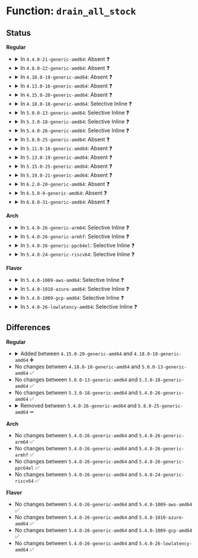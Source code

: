 # Function: <code>drain_all_stock</code>

## Status
<b>Regular</b>
<ul>
<li>
<details>
<summary>In <code>4.4.0-21-generic-amd64</code>: Absent ❓</summary>

```json
{
  "name": "drain_all_stock",
  "collision_type": "Unique Static",
  "inline_type": "Full",
  "funcs": [
    {
      "addr": 18446744071580924774,
      "name": "drain_all_stock",
      "external": false,
      "loc": "mm/memcontrol.c:1951",
      "file": "mm/memcontrol.c",
      "inline": "not declared, inlined",
      "caller_inline": [
        "mm/memcontrol.c:try_charge"
      ],
      "caller_func": []
    }
  ],
  "symbols": []
}
```
</details>
</li>
<li>
<details>
<summary>In <code>4.8.0-22-generic-amd64</code>: Absent ❓</summary>

```json
{
  "name": "drain_all_stock",
  "collision_type": "Unique Static",
  "inline_type": "Selective",
  "funcs": [
    {
      "addr": 18446744071581084452,
      "name": "drain_all_stock",
      "external": false,
      "loc": "mm/memcontrol.c:1818",
      "file": "mm/memcontrol.c",
      "inline": "not declared, inlined",
      "caller_inline": [
        "mm/memcontrol.c:memory_max_write",
        "mm/memcontrol.c:try_charge"
      ],
      "caller_func": [
        "mm/memcontrol.c:memory_max_write",
        "mm/memcontrol.c:try_charge"
      ]
    }
  ],
  "symbols": [
    {
      "addr": 18446744071581069680,
      "name": "drain_all_stock.part.31",
      "section": ".text",
      "bind": "STB_LOCAL",
      "size": 265
    }
  ]
}
```
</details>
</li>
<li>
<details>
<summary>In <code>4.10.0-19-generic-amd64</code>: Absent ❓</summary>

```json
{
  "name": "drain_all_stock",
  "collision_type": "Unique Static",
  "inline_type": "Selective",
  "funcs": [
    {
      "addr": 18446744071581145312,
      "name": "drain_all_stock",
      "external": false,
      "loc": "mm/memcontrol.c:1789",
      "file": "mm/memcontrol.c",
      "inline": "not declared, inlined",
      "caller_inline": [
        "mm/memcontrol.c:memory_max_write",
        "mm/memcontrol.c:try_charge"
      ],
      "caller_func": [
        "mm/memcontrol.c:memory_max_write",
        "mm/memcontrol.c:try_charge"
      ]
    }
  ],
  "symbols": [
    {
      "addr": 18446744071581144704,
      "name": "drain_all_stock.part.32",
      "section": ".text",
      "bind": "STB_LOCAL",
      "size": 282
    }
  ]
}
```
</details>
</li>
<li>
<details>
<summary>In <code>4.13.0-16-generic-amd64</code>: Absent ❓</summary>

```json
{
  "name": "drain_all_stock",
  "collision_type": "Unique Static",
  "inline_type": "Selective",
  "funcs": [
    {
      "addr": 18446744071581192455,
      "name": "drain_all_stock",
      "external": false,
      "loc": "mm/memcontrol.c:1800",
      "file": "mm/memcontrol.c",
      "inline": "not declared, inlined",
      "caller_inline": [
        "mm/memcontrol.c:memory_max_write",
        "mm/memcontrol.c:try_charge"
      ],
      "caller_func": [
        "mm/memcontrol.c:memory_max_write",
        "mm/memcontrol.c:try_charge"
      ]
    }
  ],
  "symbols": [
    {
      "addr": 18446744071581191856,
      "name": "drain_all_stock.part.35",
      "section": ".text",
      "bind": "STB_LOCAL",
      "size": 277
    }
  ]
}
```
</details>
</li>
<li>
<details>
<summary>In <code>4.15.0-20-generic-amd64</code>: Absent ❓</summary>

```json
{
  "name": "drain_all_stock",
  "collision_type": "Unique Static",
  "inline_type": "Selective",
  "funcs": [
    {
      "addr": 18446744071581322377,
      "name": "drain_all_stock",
      "external": false,
      "loc": "mm/memcontrol.c:1821",
      "file": "mm/memcontrol.c",
      "inline": "not declared, inlined",
      "caller_inline": [
        "mm/memcontrol.c:memory_max_write",
        "mm/memcontrol.c:try_charge"
      ],
      "caller_func": [
        "mm/memcontrol.c:memory_max_write",
        "mm/memcontrol.c:try_charge"
      ]
    }
  ],
  "symbols": [
    {
      "addr": 18446744071581321680,
      "name": "drain_all_stock.part.36",
      "section": ".text",
      "bind": "STB_LOCAL",
      "size": 384
    }
  ]
}
```
</details>
</li>
<li>
<details>
<summary>In <code>4.18.0-10-generic-amd64</code>: Selective Inline ❓</summary>

```c
void drain_all_stock(struct mem_cgroup * root_memcg)
```

```json
{
  "name": "drain_all_stock",
  "collision_type": "Unique Static",
  "inline_type": "Selective",
  "funcs": [
    {
      "addr": 18446744071581468256,
      "name": "drain_all_stock",
      "external": false,
      "loc": "mm/memcontrol.c:1773",
      "file": "mm/memcontrol.c",
      "inline": "not declared, inlined",
      "caller_inline": [],
      "caller_func": [
        "mm/memcontrol.c:memory_max_write",
        "mm/memcontrol.c:mem_cgroup_force_empty_write",
        "mm/memcontrol.c:mem_cgroup_resize_max",
        "mm/memcontrol.c:try_charge"
      ]
    }
  ],
  "symbols": [
    {
      "addr": 18446744071581468256,
      "name": "drain_all_stock",
      "section": ".text",
      "bind": "STB_LOCAL",
      "size": 412
    }
  ]
}
```
</details>
</li>
<li>
<details>
<summary>In <code>5.0.0-13-generic-amd64</code>: Selective Inline ❓</summary>

```c
void drain_all_stock(struct mem_cgroup * root_memcg)
```

```json
{
  "name": "drain_all_stock",
  "collision_type": "Unique Static",
  "inline_type": "Selective",
  "funcs": [
    {
      "addr": 18446744071581553168,
      "name": "drain_all_stock",
      "external": false,
      "loc": "mm/memcontrol.c:2051",
      "file": "mm/memcontrol.c",
      "inline": "not declared, inlined",
      "caller_inline": [],
      "caller_func": [
        "mm/memcontrol.c:memory_max_write",
        "mm/memcontrol.c:mem_cgroup_css_offline",
        "mm/memcontrol.c:mem_cgroup_force_empty_write",
        "mm/memcontrol.c:mem_cgroup_resize_max",
        "mm/memcontrol.c:try_charge"
      ]
    }
  ],
  "symbols": [
    {
      "addr": 18446744071581553168,
      "name": "drain_all_stock",
      "section": ".text",
      "bind": "STB_LOCAL",
      "size": 396
    }
  ]
}
```
</details>
</li>
<li>
<details>
<summary>In <code>5.3.0-18-generic-amd64</code>: Selective Inline ❓</summary>

```c
void drain_all_stock(struct mem_cgroup * root_memcg)
```

```json
{
  "name": "drain_all_stock",
  "collision_type": "Unique Static",
  "inline_type": "Selective",
  "funcs": [
    {
      "addr": 18446744071581667792,
      "name": "drain_all_stock",
      "external": false,
      "loc": "mm/memcontrol.c:2252",
      "file": "mm/memcontrol.c",
      "inline": "not declared, inlined",
      "caller_inline": [],
      "caller_func": [
        "mm/memcontrol.c:memory_max_write",
        "mm/memcontrol.c:mem_cgroup_css_offline",
        "mm/memcontrol.c:mem_cgroup_force_empty_write",
        "mm/memcontrol.c:mem_cgroup_resize_max",
        "mm/memcontrol.c:try_charge"
      ]
    }
  ],
  "symbols": [
    {
      "addr": 18446744071581667792,
      "name": "drain_all_stock",
      "section": ".text",
      "bind": "STB_LOCAL",
      "size": 380
    }
  ]
}
```
</details>
</li>
<li>
<details>
<summary>In <code>5.4.0-26-generic-amd64</code>: Selective Inline ❓</summary>

```c
void drain_all_stock(struct mem_cgroup * root_memcg)
```

```json
{
  "name": "drain_all_stock",
  "collision_type": "Unique Static",
  "inline_type": "Selective",
  "funcs": [
    {
      "addr": 18446744071581740080,
      "name": "drain_all_stock",
      "external": false,
      "loc": "mm/memcontrol.c:2268",
      "file": "mm/memcontrol.c",
      "inline": "not declared, inlined",
      "caller_inline": [],
      "caller_func": [
        "mm/memcontrol.c:memory_max_write",
        "mm/memcontrol.c:mem_cgroup_css_offline",
        "mm/memcontrol.c:mem_cgroup_force_empty_write",
        "mm/memcontrol.c:mem_cgroup_resize_max",
        "mm/memcontrol.c:try_charge"
      ]
    }
  ],
  "symbols": [
    {
      "addr": 18446744071581740080,
      "name": "drain_all_stock",
      "section": ".text",
      "bind": "STB_LOCAL",
      "size": 255
    }
  ]
}
```
</details>
</li>
<li>
<details>
<summary>In <code>5.8.0-25-generic-amd64</code>: Absent ❓</summary>

```json
{
  "name": "drain_all_stock",
  "collision_type": "Unique Static",
  "inline_type": "Selective",
  "funcs": [
    {
      "addr": 18446744071581962307,
      "name": "drain_all_stock",
      "external": false,
      "loc": "mm/memcontrol.c:2145",
      "file": "mm/memcontrol.c",
      "inline": "not declared, inlined",
      "caller_inline": [
        "mm/memcontrol.c:memory_max_write",
        "mm/memcontrol.c:memory_high_write",
        "mm/memcontrol.c:mem_cgroup_css_offline",
        "mm/memcontrol.c:mem_cgroup_force_empty_write",
        "mm/memcontrol.c:mem_cgroup_resize_max",
        "mm/memcontrol.c:try_charge"
      ],
      "caller_func": [
        "mm/memcontrol.c:memory_max_write",
        "mm/memcontrol.c:memory_high_write",
        "mm/memcontrol.c:mem_cgroup_css_offline",
        "mm/memcontrol.c:mem_cgroup_force_empty_write",
        "mm/memcontrol.c:mem_cgroup_resize_max",
        "mm/memcontrol.c:try_charge"
      ]
    }
  ],
  "symbols": [
    {
      "addr": 18446744071581960064,
      "name": "drain_all_stock.part.0",
      "section": ".text",
      "bind": "STB_LOCAL",
      "size": 251
    }
  ]
}
```
</details>
</li>
<li>
<details>
<summary>In <code>5.11.0-16-generic-amd64</code>: Absent ❓</summary>

```json
{
  "name": "drain_all_stock",
  "collision_type": "Unique Static",
  "inline_type": "Selective",
  "funcs": [
    {
      "addr": 18446744071582011220,
      "name": "drain_all_stock",
      "external": false,
      "loc": "mm/memcontrol.c:2368",
      "file": "mm/memcontrol.c",
      "inline": "not declared, inlined",
      "caller_inline": [
        "mm/memcontrol.c:memory_max_write",
        "mm/memcontrol.c:memory_high_write",
        "mm/memcontrol.c:mem_cgroup_css_offline",
        "mm/memcontrol.c:mem_cgroup_force_empty_write",
        "mm/memcontrol.c:mem_cgroup_resize_max",
        "mm/memcontrol.c:try_charge"
      ],
      "caller_func": [
        "mm/memcontrol.c:memory_max_write",
        "mm/memcontrol.c:memory_high_write",
        "mm/memcontrol.c:mem_cgroup_css_offline",
        "mm/memcontrol.c:mem_cgroup_force_empty_write",
        "mm/memcontrol.c:mem_cgroup_resize_max",
        "mm/memcontrol.c:try_charge"
      ]
    }
  ],
  "symbols": [
    {
      "addr": 18446744071582008704,
      "name": "drain_all_stock.part.0",
      "section": ".text",
      "bind": "STB_LOCAL",
      "size": 394
    }
  ]
}
```
</details>
</li>
<li>
<details>
<summary>In <code>5.13.0-19-generic-amd64</code>: Absent ❓</summary>

```json
{
  "name": "drain_all_stock",
  "collision_type": "Unique Static",
  "inline_type": "Selective",
  "funcs": [
    {
      "addr": 18446744071582039892,
      "name": "drain_all_stock",
      "external": false,
      "loc": "mm/memcontrol.c:2177",
      "file": "mm/memcontrol.c",
      "inline": "not declared, inlined",
      "caller_inline": [
        "mm/memcontrol.c:memory_max_write",
        "mm/memcontrol.c:memory_high_write",
        "mm/memcontrol.c:mem_cgroup_css_offline",
        "mm/memcontrol.c:mem_cgroup_force_empty_write",
        "mm/memcontrol.c:mem_cgroup_resize_max",
        "mm/memcontrol.c:try_charge"
      ],
      "caller_func": [
        "mm/memcontrol.c:memory_max_write",
        "mm/memcontrol.c:memory_high_write",
        "mm/memcontrol.c:mem_cgroup_css_offline",
        "mm/memcontrol.c:mem_cgroup_force_empty_write",
        "mm/memcontrol.c:mem_cgroup_resize_max",
        "mm/memcontrol.c:try_charge"
      ]
    }
  ],
  "symbols": [
    {
      "addr": 18446744071582037376,
      "name": "drain_all_stock.part.0",
      "section": ".text",
      "bind": "STB_LOCAL",
      "size": 394
    }
  ]
}
```
</details>
</li>
<li>
<details>
<summary>In <code>5.15.0-25-generic-amd64</code>: Absent ❓</summary>

```json
{
  "name": "drain_all_stock",
  "collision_type": "Unique Static",
  "inline_type": "Selective",
  "funcs": [
    {
      "addr": 18446744071582347841,
      "name": "drain_all_stock",
      "external": false,
      "loc": "mm/memcontrol.c:2276",
      "file": "mm/memcontrol.c",
      "inline": "not declared, inlined",
      "caller_inline": [
        "mm/memcontrol.c:memory_max_write",
        "mm/memcontrol.c:memory_high_write",
        "mm/memcontrol.c:mem_cgroup_css_offline",
        "mm/memcontrol.c:mem_cgroup_force_empty_write",
        "mm/memcontrol.c:mem_cgroup_resize_max",
        "mm/memcontrol.c:try_charge_memcg"
      ],
      "caller_func": [
        "mm/memcontrol.c:memory_max_write",
        "mm/memcontrol.c:memory_high_write",
        "mm/memcontrol.c:mem_cgroup_css_offline",
        "mm/memcontrol.c:mem_cgroup_force_empty_write",
        "mm/memcontrol.c:mem_cgroup_resize_max",
        "mm/memcontrol.c:try_charge_memcg"
      ]
    }
  ],
  "symbols": [
    {
      "addr": 18446744071582345152,
      "name": "drain_all_stock.part.0",
      "section": ".text",
      "bind": "STB_LOCAL",
      "size": 507
    }
  ]
}
```
</details>
</li>
<li>
<details>
<summary>In <code>5.19.0-21-generic-amd64</code>: Absent ❓</summary>

```json
{
  "name": "drain_all_stock",
  "collision_type": "Unique Static",
  "inline_type": "Selective",
  "funcs": [
    {
      "addr": 18446744071582842924,
      "name": "drain_all_stock",
      "external": false,
      "loc": "mm/memcontrol.c:2266",
      "file": "mm/memcontrol.c",
      "inline": "not declared, inlined",
      "caller_inline": [
        "mm/memcontrol.c:memory_max_write",
        "mm/memcontrol.c:memory_high_write",
        "mm/memcontrol.c:mem_cgroup_css_offline",
        "mm/memcontrol.c:mem_cgroup_force_empty_write",
        "mm/memcontrol.c:mem_cgroup_resize_max",
        "mm/memcontrol.c:try_charge_memcg"
      ],
      "caller_func": [
        "mm/memcontrol.c:memory_max_write",
        "mm/memcontrol.c:memory_high_write",
        "mm/memcontrol.c:mem_cgroup_css_offline",
        "mm/memcontrol.c:mem_cgroup_force_empty_write",
        "mm/memcontrol.c:mem_cgroup_resize_max",
        "mm/memcontrol.c:try_charge_memcg"
      ]
    }
  ],
  "symbols": [
    {
      "addr": 18446744071582840560,
      "name": "drain_all_stock.part.0",
      "section": ".text",
      "bind": "STB_LOCAL",
      "size": 421
    }
  ]
}
```
</details>
</li>
<li>
<details>
<summary>In <code>6.2.0-20-generic-amd64</code>: Absent ❓</summary>

```json
{
  "name": "drain_all_stock",
  "collision_type": "Unique Static",
  "inline_type": "Selective",
  "funcs": [
    {
      "addr": 18446744071583388844,
      "name": "drain_all_stock",
      "external": false,
      "loc": "mm/memcontrol.c:2326",
      "file": "mm/memcontrol.c",
      "inline": "not declared, inlined",
      "caller_inline": [
        "mm/memcontrol.c:memory_max_write",
        "mm/memcontrol.c:memory_high_write",
        "mm/memcontrol.c:mem_cgroup_css_offline",
        "mm/memcontrol.c:mem_cgroup_force_empty_write",
        "mm/memcontrol.c:mem_cgroup_resize_max",
        "mm/memcontrol.c:try_charge_memcg"
      ],
      "caller_func": [
        "mm/memcontrol.c:memory_max_write",
        "mm/memcontrol.c:memory_high_write",
        "mm/memcontrol.c:mem_cgroup_css_offline",
        "mm/memcontrol.c:mem_cgroup_force_empty_write",
        "mm/memcontrol.c:mem_cgroup_resize_max",
        "mm/memcontrol.c:try_charge_memcg"
      ]
    }
  ],
  "symbols": [
    {
      "addr": 18446744071583386096,
      "name": "drain_all_stock.part.0",
      "section": ".text",
      "bind": "STB_LOCAL",
      "size": 433
    }
  ]
}
```
</details>
</li>
<li>
<details>
<summary>In <code>6.5.0-9-generic-amd64</code>: Absent ❓</summary>

```json
{
  "name": "drain_all_stock",
  "collision_type": "Unique Static",
  "inline_type": "Selective",
  "funcs": [
    {
      "addr": 18446744071583609548,
      "name": "drain_all_stock",
      "external": false,
      "loc": "mm/memcontrol.c:2336",
      "file": "mm/memcontrol.c",
      "inline": "not declared, inlined",
      "caller_inline": [
        "mm/memcontrol.c:memory_max_write",
        "mm/memcontrol.c:memory_high_write",
        "mm/memcontrol.c:mem_cgroup_css_offline",
        "mm/memcontrol.c:mem_cgroup_force_empty_write",
        "mm/memcontrol.c:mem_cgroup_resize_max",
        "mm/memcontrol.c:try_charge_memcg"
      ],
      "caller_func": [
        "mm/memcontrol.c:memory_max_write",
        "mm/memcontrol.c:memory_high_write",
        "mm/memcontrol.c:mem_cgroup_css_offline",
        "mm/memcontrol.c:mem_cgroup_force_empty_write",
        "mm/memcontrol.c:mem_cgroup_resize_max",
        "mm/memcontrol.c:try_charge_memcg"
      ]
    }
  ],
  "symbols": [
    {
      "addr": 18446744071583606752,
      "name": "drain_all_stock.part.0",
      "section": ".text",
      "bind": "STB_LOCAL",
      "size": 480
    }
  ]
}
```
</details>
</li>
<li>
<details>
<summary>In <code>6.8.0-31-generic-amd64</code>: Absent ❓</summary>

```json
{
  "name": "drain_all_stock",
  "collision_type": "Unique Static",
  "inline_type": "Selective",
  "funcs": [
    {
      "addr": 18446744071583804364,
      "name": "drain_all_stock",
      "external": false,
      "loc": "mm/memcontrol.c:2408",
      "file": "mm/memcontrol.c",
      "inline": "not declared, inlined",
      "caller_inline": [
        "mm/memcontrol.c:memory_max_write",
        "mm/memcontrol.c:memory_high_write",
        "mm/memcontrol.c:mem_cgroup_css_offline",
        "mm/memcontrol.c:mem_cgroup_force_empty_write",
        "mm/memcontrol.c:mem_cgroup_resize_max",
        "mm/memcontrol.c:try_charge_memcg"
      ],
      "caller_func": [
        "mm/memcontrol.c:memory_max_write",
        "mm/memcontrol.c:memory_high_write",
        "mm/memcontrol.c:mem_cgroup_css_offline",
        "mm/memcontrol.c:mem_cgroup_force_empty_write",
        "mm/memcontrol.c:mem_cgroup_resize_max",
        "mm/memcontrol.c:try_charge_memcg"
      ]
    }
  ],
  "symbols": [
    {
      "addr": 18446744071583801488,
      "name": "drain_all_stock.part.0",
      "section": ".text",
      "bind": "STB_LOCAL",
      "size": 499
    }
  ]
}
```
</details>
</li>
</ul>
<b>Arch</b>
<ul>
<li>
<details>
<summary>In <code>5.4.0-26-generic-arm64</code>: Selective Inline ❓</summary>

```c
void drain_all_stock(struct mem_cgroup * root_memcg)
```

```json
{
  "name": "drain_all_stock",
  "collision_type": "Unique Static",
  "inline_type": "Selective",
  "funcs": [
    {
      "addr": 18446603336493192560,
      "name": "drain_all_stock",
      "external": false,
      "loc": "mm/memcontrol.c:2268",
      "file": "mm/memcontrol.c",
      "inline": "not declared, inlined",
      "caller_inline": [],
      "caller_func": [
        "mm/memcontrol.c:memory_max_write",
        "mm/memcontrol.c:mem_cgroup_css_offline",
        "mm/memcontrol.c:mem_cgroup_force_empty_write",
        "mm/memcontrol.c:mem_cgroup_resize_max",
        "mm/memcontrol.c:try_charge"
      ]
    }
  ],
  "symbols": [
    {
      "addr": 18446603336493192560,
      "name": "drain_all_stock",
      "section": ".text",
      "bind": "STB_LOCAL",
      "size": 448
    }
  ]
}
```
</details>
</li>
<li>
<details>
<summary>In <code>5.4.0-26-generic-armhf</code>: Selective Inline ❓</summary>

```c
void drain_all_stock(struct mem_cgroup * root_memcg)
```

```json
{
  "name": "drain_all_stock",
  "collision_type": "Unique Static",
  "inline_type": "Selective",
  "funcs": [
    {
      "addr": 3226824772,
      "name": "drain_all_stock",
      "external": false,
      "loc": "mm/memcontrol.c:2268",
      "file": "mm/memcontrol.c",
      "inline": "not declared, inlined",
      "caller_inline": [],
      "caller_func": [
        "mm/memcontrol.c:memory_max_write",
        "mm/memcontrol.c:mem_cgroup_css_offline",
        "mm/memcontrol.c:mem_cgroup_force_empty_write",
        "mm/memcontrol.c:mem_cgroup_resize_max",
        "mm/memcontrol.c:try_charge"
      ]
    }
  ],
  "symbols": [
    {
      "addr": 3226824772,
      "name": "drain_all_stock",
      "section": ".text",
      "bind": "STB_LOCAL",
      "size": 344
    }
  ]
}
```
</details>
</li>
<li>
<details>
<summary>In <code>5.4.0-26-generic-ppc64el</code>: Selective Inline ❓</summary>

```c
void drain_all_stock(struct mem_cgroup * root_memcg)
```

```json
{
  "name": "drain_all_stock",
  "collision_type": "Unique Static",
  "inline_type": "Selective",
  "funcs": [
    {
      "addr": 13835058055286693952,
      "name": "drain_all_stock",
      "external": false,
      "loc": "mm/memcontrol.c:2268",
      "file": "mm/memcontrol.c",
      "inline": "not declared, inlined",
      "caller_inline": [],
      "caller_func": [
        "mm/memcontrol.c:memory_max_write",
        "mm/memcontrol.c:mem_cgroup_css_offline",
        "mm/memcontrol.c:mem_cgroup_force_empty_write",
        "mm/memcontrol.c:mem_cgroup_resize_max",
        "mm/memcontrol.c:try_charge"
      ]
    }
  ],
  "symbols": [
    {
      "addr": 13835058055286693952,
      "name": "drain_all_stock",
      "section": ".text",
      "bind": "STB_LOCAL",
      "size": 492
    }
  ]
}
```
</details>
</li>
<li>
<details>
<summary>In <code>5.4.0-24-generic-riscv64</code>: Selective Inline ❓</summary>

```c
void drain_all_stock(struct mem_cgroup * root_memcg)
```

```json
{
  "name": "drain_all_stock",
  "collision_type": "Unique Static",
  "inline_type": "Selective",
  "funcs": [
    {
      "addr": 18446743936272973126,
      "name": "drain_all_stock",
      "external": false,
      "loc": "mm/memcontrol.c:2268",
      "file": "mm/memcontrol.c",
      "inline": "not declared, inlined",
      "caller_inline": [],
      "caller_func": [
        "mm/memcontrol.c:memory_max_write",
        "mm/memcontrol.c:mem_cgroup_css_offline",
        "mm/memcontrol.c:mem_cgroup_force_empty_write",
        "mm/memcontrol.c:mem_cgroup_resize_max",
        "mm/memcontrol.c:try_charge"
      ]
    }
  ],
  "symbols": [
    {
      "addr": 18446743936272973126,
      "name": "drain_all_stock",
      "section": ".text",
      "bind": "STB_LOCAL",
      "size": 320
    }
  ]
}
```
</details>
</li>
</ul>
<b>Flavor</b>
<ul>
<li>
<details>
<summary>In <code>5.4.0-1009-aws-amd64</code>: Selective Inline ❓</summary>

```c
void drain_all_stock(struct mem_cgroup * root_memcg)
```

```json
{
  "name": "drain_all_stock",
  "collision_type": "Unique Static",
  "inline_type": "Selective",
  "funcs": [
    {
      "addr": 18446744071581708816,
      "name": "drain_all_stock",
      "external": false,
      "loc": "mm/memcontrol.c:2268",
      "file": "mm/memcontrol.c",
      "inline": "not declared, inlined",
      "caller_inline": [],
      "caller_func": [
        "mm/memcontrol.c:memory_max_write",
        "mm/memcontrol.c:mem_cgroup_css_offline",
        "mm/memcontrol.c:mem_cgroup_force_empty_write",
        "mm/memcontrol.c:mem_cgroup_resize_max",
        "mm/memcontrol.c:try_charge"
      ]
    }
  ],
  "symbols": [
    {
      "addr": 18446744071581708816,
      "name": "drain_all_stock",
      "section": ".text",
      "bind": "STB_LOCAL",
      "size": 255
    }
  ]
}
```
</details>
</li>
<li>
<details>
<summary>In <code>5.4.0-1010-azure-amd64</code>: Selective Inline ❓</summary>

```c
void drain_all_stock(struct mem_cgroup * root_memcg)
```

```json
{
  "name": "drain_all_stock",
  "collision_type": "Unique Static",
  "inline_type": "Selective",
  "funcs": [
    {
      "addr": 18446744071581647744,
      "name": "drain_all_stock",
      "external": false,
      "loc": "mm/memcontrol.c:2268",
      "file": "mm/memcontrol.c",
      "inline": "not declared, inlined",
      "caller_inline": [],
      "caller_func": [
        "mm/memcontrol.c:memory_max_write",
        "mm/memcontrol.c:mem_cgroup_css_offline",
        "mm/memcontrol.c:mem_cgroup_force_empty_write",
        "mm/memcontrol.c:mem_cgroup_resize_max",
        "mm/memcontrol.c:try_charge"
      ]
    }
  ],
  "symbols": [
    {
      "addr": 18446744071581647744,
      "name": "drain_all_stock",
      "section": ".text",
      "bind": "STB_LOCAL",
      "size": 255
    }
  ]
}
```
</details>
</li>
<li>
<details>
<summary>In <code>5.4.0-1009-gcp-amd64</code>: Selective Inline ❓</summary>

```c
void drain_all_stock(struct mem_cgroup * root_memcg)
```

```json
{
  "name": "drain_all_stock",
  "collision_type": "Unique Static",
  "inline_type": "Selective",
  "funcs": [
    {
      "addr": 18446744071581700128,
      "name": "drain_all_stock",
      "external": false,
      "loc": "mm/memcontrol.c:2268",
      "file": "mm/memcontrol.c",
      "inline": "not declared, inlined",
      "caller_inline": [],
      "caller_func": [
        "mm/memcontrol.c:memory_max_write",
        "mm/memcontrol.c:mem_cgroup_css_offline",
        "mm/memcontrol.c:mem_cgroup_force_empty_write",
        "mm/memcontrol.c:mem_cgroup_resize_max",
        "mm/memcontrol.c:try_charge"
      ]
    }
  ],
  "symbols": [
    {
      "addr": 18446744071581700128,
      "name": "drain_all_stock",
      "section": ".text",
      "bind": "STB_LOCAL",
      "size": 255
    }
  ]
}
```
</details>
</li>
<li>
<details>
<summary>In <code>5.4.0-26-lowlatency-amd64</code>: Selective Inline ❓</summary>

```c
void drain_all_stock(struct mem_cgroup * root_memcg)
```

```json
{
  "name": "drain_all_stock",
  "collision_type": "Unique Static",
  "inline_type": "Selective",
  "funcs": [
    {
      "addr": 18446744071581767264,
      "name": "drain_all_stock",
      "external": false,
      "loc": "mm/memcontrol.c:2268",
      "file": "mm/memcontrol.c",
      "inline": "not declared, inlined",
      "caller_inline": [],
      "caller_func": [
        "mm/memcontrol.c:memory_max_write",
        "mm/memcontrol.c:mem_cgroup_css_offline",
        "mm/memcontrol.c:mem_cgroup_force_empty_write",
        "mm/memcontrol.c:mem_cgroup_resize_max",
        "mm/memcontrol.c:try_charge"
      ]
    }
  ],
  "symbols": [
    {
      "addr": 18446744071581767264,
      "name": "drain_all_stock",
      "section": ".text",
      "bind": "STB_LOCAL",
      "size": 307
    }
  ]
}
```
</details>
</li>
</ul>

## Differences
<b>Regular</b>
<ul>
<li>
<details>
<summary>Added between <code>4.15.0-20-generic-amd64</code> and <code>4.18.0-10-generic-amd64</code> ➕</summary>

```c
void drain_all_stock(struct mem_cgroup * root_memcg)
```
</details>
</li>
<li>
No changes between <code>4.18.0-10-generic-amd64</code> and <code>5.0.0-13-generic-amd64</code> ✅
</li>
<li>
No changes between <code>5.0.0-13-generic-amd64</code> and <code>5.3.0-18-generic-amd64</code> ✅
</li>
<li>
No changes between <code>5.3.0-18-generic-amd64</code> and <code>5.4.0-26-generic-amd64</code> ✅
</li>
<li>
<details>
<summary>Removed between <code>5.4.0-26-generic-amd64</code> and <code>5.8.0-25-generic-amd64</code> ➖</summary>

```c
void drain_all_stock(struct mem_cgroup * root_memcg)
```
</details>
</li>
</ul>
<b>Arch</b>
<ul>
<li>
No changes between <code>5.4.0-26-generic-amd64</code> and <code>5.4.0-26-generic-arm64</code> ✅
</li>
<li>
No changes between <code>5.4.0-26-generic-amd64</code> and <code>5.4.0-26-generic-armhf</code> ✅
</li>
<li>
No changes between <code>5.4.0-26-generic-amd64</code> and <code>5.4.0-26-generic-ppc64el</code> ✅
</li>
<li>
No changes between <code>5.4.0-26-generic-amd64</code> and <code>5.4.0-24-generic-riscv64</code> ✅
</li>
</ul>
<b>Flavor</b>
<ul>
<li>
No changes between <code>5.4.0-26-generic-amd64</code> and <code>5.4.0-1009-aws-amd64</code> ✅
</li>
<li>
No changes between <code>5.4.0-26-generic-amd64</code> and <code>5.4.0-1010-azure-amd64</code> ✅
</li>
<li>
No changes between <code>5.4.0-26-generic-amd64</code> and <code>5.4.0-1009-gcp-amd64</code> ✅
</li>
<li>
No changes between <code>5.4.0-26-generic-amd64</code> and <code>5.4.0-26-lowlatency-amd64</code> ✅
</li>
</ul>

